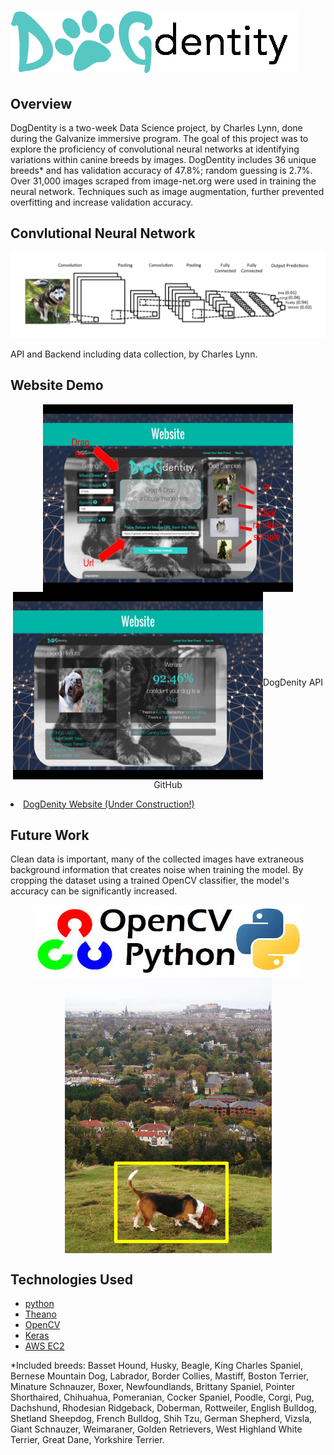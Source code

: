 # ![graph1](doc/logo.png)

## Overview
DogDentity is a two-week Data Science project, by Charles Lynn, done during the Galvanize immersive program. The goal of this project was to explore the proficiency of convolutional neural networks at identifying variations within canine breeds by images. DogDentity includes 36 unique breeds* and has validation accuracy of 47.8%; random guessing is 2.7%. Over 31,000 images scraped from image-net.org were used in training the neural network. Techniques such as image augmentation, further prevented overfitting and increase validation accuracy.

## Convlutional Neural Network
![CNN](doc/CNN2.png)

API and Backend including data collection, by Charles Lynn.

## Website Demo 
<p align="center">
  <img align="middle" src="doc/website.png" alt="website1" height="300" width="400">
  <img align="middle" src="doc/website2.png" alt="website2" height="300" width="400>
</p>


- [DogDenity API GitHub](https://github.com/CharlesLynn/DogDenity_API)
- [DogDenity Website (Under Construction!)](http://54.205.134.57:5000/static/dogdentity/public/index.html)

## Future Work
Clean data is important, many of the collected images have extraneous background information that creates noise when training the model. By cropping the dataset using a trained OpenCV classifier, the model's accuracy can be significantly increased.
<p align="center">
  <img align="middle" src="doc/opencv-python.jpg" alt="opencv-python">
  <img align="middle" src="doc/crop.png" alt="cv2crop">
</p>


## Technologies Used
- [python](https://www.python.org/)
- [Theano](http://deeplearning.net/software/theano/)
- [OpenCV](http://opencv.org/)
- [Keras](http://keras.io/)
- [AWS EC2](https://aws.amazon.com/)


*Included breeds:  Basset Hound, Husky, Beagle, King Charles Spaniel, Bernese Mountain Dog, Labrador, Border Collies, Mastiff, Boston Terrier, Minature Schnauzer, Boxer, Newfoundlands, Brittany Spaniel, Pointer Shorthaired, Chihuahua, Pomeranian, Cocker Spaniel, Poodle, Corgi, Pug, Dachshund, Rhodesian Ridgeback, Doberman, Rottweiler, English Bulldog, Shetland Sheepdog, French Bulldog, Shih Tzu, German Shepherd, Vizsla, Giant Schnauzer, Weimaraner, Golden Retrievers, West Highland White Terrier, Great Dane, Yorkshire Terrier.
